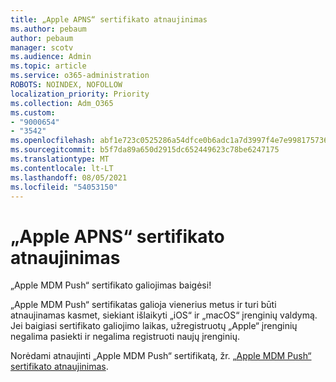 ```yaml
---
title: „Apple APNS“ sertifikato atnaujinimas
ms.author: pebaum
author: pebaum
manager: scotv
ms.audience: Admin
ms.topic: article
ms.service: o365-administration
ROBOTS: NOINDEX, NOFOLLOW
localization_priority: Priority
ms.collection: Adm_O365
ms.custom:
- "9000654"
- "3542"
ms.openlocfilehash: abf1e723c0525286a54dfce0b6adc1a7d3997f4e7e99817573633f797ccf5d4e
ms.sourcegitcommit: b5f7da89a650d2915dc652449623c78be6247175
ms.translationtype: MT
ms.contentlocale: lt-LT
ms.lasthandoff: 08/05/2021
ms.locfileid: "54053150"
---
```

# <a name="renew-apple-apns-certificate"></a>„Apple APNS“ sertifikato atnaujinimas

„Apple MDM Push“ sertifikato galiojimas baigėsi!

„Apple MDM Push“ sertifikatas galioja vienerius metus ir turi būti atnaujinamas kasmet, siekiant išlaikyti „iOS“ ir „macOS“ įrenginių valdymą. Jei baigiasi sertifikato galiojimo laikas, užregistruotų „Apple“ įrenginių negalima pasiekti ir negalima registruoti naujų įrenginių.

Norėdami atnaujinti „Apple MDM Push“ sertifikatą, žr. [„Apple MDM Push“ sertifikato atnaujinimas](https://docs.microsoft.com/intune/enrollment/apple-mdm-push-certificate-get#renew-apple-mdm-push-certificate).
